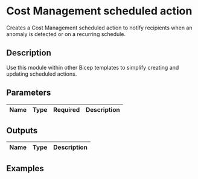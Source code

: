# Cost Management scheduled action

Creates a Cost Management scheduled action to notify recipients when an anomaly is detected or on a recurring schedule.

## Description

Use this module within other Bicep templates to simplify creating and updating scheduled actions.

## Parameters

| Name | Type | Required | Description |
| :--- | :--: | :------: | :---------- |

## Outputs

| Name | Type | Description |
| :--- | :--: | :---------- |

## Examples
